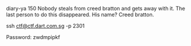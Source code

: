 diary-ya
150
Nobody steals from creed bratton and gets away with it. The last person to do this disappeared. His name? Creed bratton.

ssh ctf@ctf.dart.com.sg -p 2301

Password: zwdmpipkf